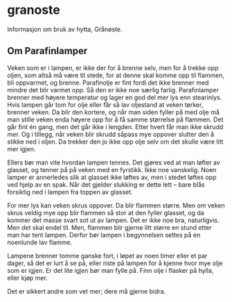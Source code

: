# granoste

Informasjon om bruk av hytta, Grånøste.

## Om Parafinlamper

Veken som er i lampen, er ikke der for å brenne selv, men for å trekke opp oljen, som altså må være til stede, for at denne skal komme opp til flammen, bli oppvarmet, og brenne. Parafinolje er fint fordi det ikke brenner med mindre det blir varmet opp. Så den er ikke noe særlig farlig. Parafinlamper brenner med høyere temperatur og lager en god del mer lys enn stearinlys. Hvis lampen går tom for olje eller får så lav oljestand at veken tørker, brenner veken. Da blir den kortere, og når man siden fyller på med olje må man stille veken enda høyere opp for å få samme størrelse på flammen. Det går fint én gang, men det går ikke i lengden. Etter hvert får man ikke skrudd mer. Og i tillegg, når veken blir skrudd såpass mye oppover slutter den å stikke ned i oljen. Da trekker den jo ikke opp olje selv om det skulle være litt mer igjen.

Ellers bør man vite hvordan lampen tennes. Det gjøres ved at man løfter av glasset, og tenner på på veken med en fyrstikk. Ikke noe vanskelig. Noen lamper er annerledes slik at glasset ikke løftes av, men i stedet løftes opp ved hjelp av en spak. Når det gjelder slukking er dette lett – bare blås forsiktig ned i lampen fra toppen av glasset.

For mer lys kan veken skrus oppover. Da blir flammen større. Men om veken skrus veldig mye opp blir flammen så stor at den fyller glasset, og da kommer det masse svart sot ut av lampen. Det er ikke noe bra, naturligvis. Men det skal endel til. Men, flammen blir gjerne litt større en stund etter man har tent lampen. Derfor bør lampen i begynnelsen settes på en noenlunde lav flamme.

Lampene brenner tomme ganske fort, i løpet av noen timer eller et par dager, så det er lurt å se på, eller riste på lampen for å kjenne hvor mye olje som er igjen. Er det lite igjen bør man fylle på. Finn olje i flasker på hylla, eller kjøp mer.

Det er sikkert andre som vet mer; dere må gjerne bidra.
